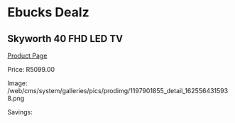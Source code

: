 
# Ebucks Dealz
## Skyworth 40 FHD LED TV
[Product Page](https://www.ebucks.com/web/shop/productSelected.do?prodId=1197901855&catId=864916175)

Price: R5099.00

Image: /web/cms/system/galleries/pics/prodimg/1197901855_detail_1625564315938.png

Savings: 


	